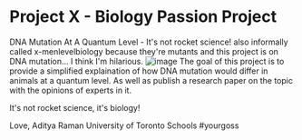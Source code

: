 # Project X - Biology Passion Project
 DNA Mutation At A Quantum Level - It's not rocket science!
also informally called x-menlevelbiology because they're mutants and this project is on DNA mutation... I think I'm hilarious.
![image](https://user-images.githubusercontent.com/114894627/234136889-b0e181ef-b1ba-4115-9d67-63c567066a64.png)
The goal of this project is to provide a simplified explaination of how DNA mutation would differ in animals at a quantum level. As well as publish a research paper on the topic with the opinions of experts in it.

It's not rocket science, it's biology!

Love,
Aditya Raman
University of Toronto Schools
#yourgoss
